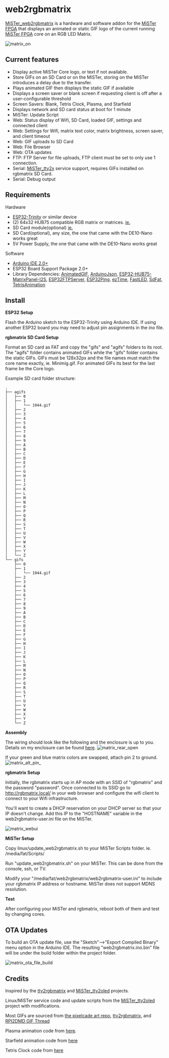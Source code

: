 # web2rgbmatrix
[MiSTer_web2rgbmatrix](https://github.com/kconger/MiSTer_web2rgbmatrix) is a hardware and software addon for the [MiSTer FPGA](https://github.com/MiSTer-devel) that displays an animated or static GIF logo of the current running [MiSTer FPGA](https://github.com/MiSTer-devel) core on an RGB LED Matrix.

![matrix_on](docs/images/matrix-on.jpg "matrix_on")

Current features
-------
- Display active MiSTer Core logo, or text if not available.
- Store GIFs on an SD Card or on the MiSTer, storing on the MiSTer introduces a delay due to the transfer.
- Plays animated GIF then displays the static GIF if available
- Displays a screen saver or blank screen if requesting client is off after a user-configurable threshold
- Screen Savers: Blank, Tetris Clock, Plasma, and Starfield
- Displays network and SD card status at boot for 1 minute
- MiSTer: Update Script
- Web: Status display of Wifi, SD Card, loaded GIF, settings and connected client
- Web: Settings for Wifi, matrix text color, matrix brightness, screen saver, and client timeout 
- Web: GIF uploads to SD Card
- Web: File Browser
- Web: OTA updates
- FTP: FTP Server for file uploads, FTP client must be set to only use 1 connection.
- Serial: [MiSTer_tty2x](https://github.com/venice1200/MiSTer_tty2x) service support, requires GIFs installed on rgbmatrix SD Card.
- Serial: Debug output

Requirements
-------
Hardware
- [ESP32-Trinity](https://esp32trinity.com/) or similar device
- (2) 64x32 HUB75 compatible RGB matrix or matrices. [ie.](https://www.aliexpress.com/item/3256801502846969.html)
- SD Card module(optional) [ie.](https://www.amazon.com/dp/B08CMLG4D6?psc=1&ref=ppx_yo2ov_dt_b_product_details)
- SD Card(optional), any size, the one that came with the DE10-Nano works great
- 5V Power Supply, the one that came with the DE10-Nano works great

Software
- [Arduino IDE 2.0+](https://www.arduino.cc/en/software)
- ESP32 Board Support Package 2.0+
- Library Dependencies: [AnimatedGIF](https://github.com/bitbank2/AnimatedGIF), [ArduinoJson](https://github.com/bblanchon/ArduinoJson), [ESP32-HUB75-MatrixPanel-I2S](https://github.com/mrfaptastic/ESP32-HUB75-MatrixPanel-I2S-DMA), [ESP32FTPServer](https://github.com/schreibfaul1/ESP32FTPServer), [ESP32Ping](https://github.com/marian-craciunescu/ESP32Ping), [ezTime](https://github.com/ropg/ezTime), [FastLED](https://github.com/FastLED/FastLED), [SdFat](https://github.com/greiman/SdFat), [TetrisAnimation](https://github.com/toblum/TetrisAnimation)


Install
-------
**ESP32 Setup**

Flash the Arduino sketch to the ESP32-Trinity using Arduino IDE. If using another ESP32 board you may need to adjust pin assignments in the ino file.

**rgbmatrix SD Card Setup**

Format an SD card as FAT and copy the "gifs" and "agifs" folders to its root.  The "agifs" folder contains animated GIFs while the "gifs" folder contains the static GIFs. GIFs must be 128x32px and the file names must match the core name exactly, ie. Minimig.gif. For animated GIFs its best for the last frame be the Core logo.

Example SD card folder structure:

```
.
├── agifs
│   ├── 0
│   ├── 1
│   │   └── 1944.gif
│   ├── 2
│   ├── 3
│   ├── 4
│   ├── 5
│   ├── 6
│   ├── 7
│   ├── 8
│   ├── 9
│   ├── A
│   ├── B
│   ├── C
│   ├── D
│   ├── E
│   ├── F
│   ├── G
│   ├── H
│   ├── I
│   ├── J
│   ├── K
│   ├── L
│   ├── M
│   ├── N
│   ├── O
│   ├── P
│   ├── Q
│   ├── R
│   ├── S
│   ├── T
│   ├── U
│   ├── V
│   ├── W
│   ├── X
│   ├── Y
│   └── Z
└── gifs
    ├── 0
    ├── 1
    │   └── 1944.gif
    ├── 2
    ├── 3
    ├── 4
    ├── 5
    ├── 6
    ├── 7
    ├── 8
    ├── 9
    ├── A
    ├── B
    ├── C
    ├── D
    ├── E
    ├── F
    ├── G
    ├── H
    ├── I
    ├── J
    ├── K
    ├── L
    ├── M
    ├── N
    ├── O
    ├── P
    ├── Q
    ├── R
    ├── S
    ├── T
    ├── U
    ├── V
    ├── W
    ├── X
    ├── Y
    └── Z
```

**Assembly**

The wiring should look like the following and the enclosure is up to you. Details on my enclosure can be found [here](docs/Enclosure.md).
![matrix_rear_open](docs/images/matrix-rear-open.jpg "matrix_rear_open")

If your green and blue matrix colors are swapped, attach pin 2 to ground.
![matrix_alt_pin_](docs/images/matrix-alt-pin.jpg "matrix_alt_pin_")

**rgbmatrix Setup**

Initially, the rgbmatrix starts up in AP mode with an SSID of "rgbmatrix" and the password "password".  Once connected to its SSID go to http://rgbmatrix.local/ in your web browser and configure the wifi client to connect to your Wifi infrastructure.

You'll want to create a DHCP reservation on your DHCP server so that your IP doesn't change. Add this IP to the "HOSTNAME" variable in the web2rgbmatrix-user.ini file on the MiSTer.

![matrix_webui](docs/images/matrix-webui.jpg "matrix_webui")

**MiSTer Setup**

Copy linux/update_web2rgbmatrix.sh to your MiSTer Scripts folder. ie. /media/fat/Scripts/

Run "update_web2rgbmatrix.sh" on your MiSTer.  This can be done from the console, ssh, or TV.

Modify your "/media/fat/web2rgbmatrix/web2rgbmatrix-user.ini" to include your rgbmatrix IP address or hostname. MiSTer does not support MDNS resolution.

**Test**

After configuring your MiSTer and rgbmatrix, reboot both of them and test by changing cores.

OTA Updates
-------
To build an OTA update file, use the "Sketch"-->"Export Compiled Binary" menu option in the Arduino IDE.  The resulting "web2rgbmatrix.ino.bin" file will be under the build folder within the project folder.

![matrix_ota_file_build](docs/images/matrix-ota-file-build.jpg "matrix_ota_file_build")


Credits
-------
Inspired by the [tty2rgbmatrix](https://github.com/h3llb3nt/tty2rgbmatrix) and [MiSTer_tty2oled](https://github.com/venice1200/MiSTer_tty2oled) projects.

Linux/MiSTer service code and update scripts from the [MiSTer_tty2oled](https://github.com/venice1200/MiSTer_tty2oled) project with modifications.

Most GIFs are sourced from [the pixelcade art repo](https://github.com/alinke/pixelcade), [tty2rgbmatrix](https://github.com/h3llb3nt/tty2rgbmatrix), and [RPI2DMD GIF Thread](https://www.neo-arcadia.com/forum/viewtopic.php?t=67065)

Plasma animation code from [here](https://github.com/mrfaptastic/ESP32-HUB75-MatrixPanel-I2S-DMA/blob/master/examples/2_PatternPlasma/2_PatternPlasma.ino).

Starfield animation code from [here](https://github.com/sinoia/oled-starfield)

Tetris Clock code from [here](https://github.com/witnessmenow/ESP32-Trinity/tree/master/examples/Projects/WifiTetrisClock)
